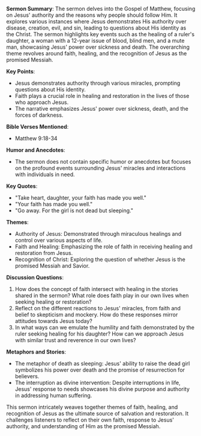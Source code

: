 **Sermon Summary**:
The sermon delves into the Gospel of Matthew, focusing on Jesus' authority and the reasons why people should follow Him. It explores various instances where Jesus demonstrates His authority over disease, creation, evil, and sin, leading to questions about His identity as the Christ. The sermon highlights key events such as the healing of a ruler's daughter, a woman with a 12-year issue of blood, blind men, and a mute man, showcasing Jesus' power over sickness and death. The overarching theme revolves around faith, healing, and the recognition of Jesus as the promised Messiah.

**Key Points**:
- Jesus demonstrates authority through various miracles, prompting questions about His identity.
- Faith plays a crucial role in healing and restoration in the lives of those who approach Jesus.
- The narrative emphasizes Jesus' power over sickness, death, and the forces of darkness.

**Bible Verses Mentioned**:
- Matthew 9:18-34

**Humor and Anecdotes**:
- The sermon does not contain specific humor or anecdotes but focuses on the profound events surrounding Jesus' miracles and interactions with individuals in need.

**Key Quotes**:
- "Take heart, daughter, your faith has made you well."
- "Your faith has made you well."
- "Go away. For the girl is not dead but sleeping."

**Themes**:
- Authority of Jesus: Demonstrated through miraculous healings and control over various aspects of life.
- Faith and Healing: Emphasizing the role of faith in receiving healing and restoration from Jesus.
- Recognition of Christ: Exploring the question of whether Jesus is the promised Messiah and Savior.

**Discussion Questions**:
1. How does the concept of faith intersect with healing in the stories shared in the sermon? What role does faith play in our own lives when seeking healing or restoration?
2. Reflect on the different reactions to Jesus' miracles, from faith and belief to skepticism and mockery. How do these responses mirror attitudes towards Jesus today?
3. In what ways can we emulate the humility and faith demonstrated by the ruler seeking healing for his daughter? How can we approach Jesus with similar trust and reverence in our own lives?

**Metaphors and Stories**:
- The metaphor of death as sleeping: Jesus' ability to raise the dead girl symbolizes his power over death and the promise of resurrection for believers.
- The interruption as divine intervention: Despite interruptions in life, Jesus' response to needs showcases his divine purpose and authority in addressing human suffering.

This sermon intricately weaves together themes of faith, healing, and recognition of Jesus as the ultimate source of salvation and restoration. It challenges listeners to reflect on their own faith, response to Jesus' authority, and understanding of Him as the promised Messiah.